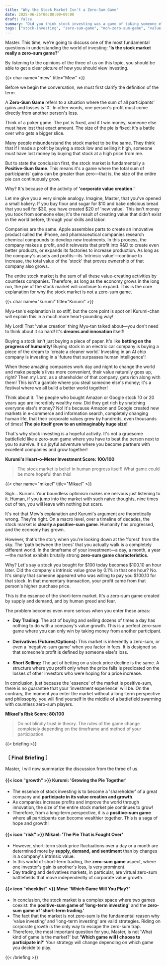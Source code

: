 ```yaml
---
title: "Why the Stock Market Isn't a Zero-Sum Game"
date: 2025-06-25T00:00:00+09:00
draft: false
summary: "Did you think stock investing was a game of taking someone else's money? From the theory that it's a 'positive-sum game' where the whole pie grows thanks to corporate value creation, to the reality that short-term trading has the brutal nature of a 'zero-sum game'—our three experts clearly define the true nature of investing."
tags: ["stock-investing", "zero-sum-game", "non-zero-sum-game", "value-investing", "long-term-investing"]
---
```


<p>Master. This time, we're going to discuss one of the most fundamental questions in understanding the world of investing: <strong>'Is the stock market really a zero-sum game?'</strong></p>
<p>By listening to the opinions of the three of us on this topic, you should be able to get a clear picture of how you should view investing.</p>

{{< char name="mew" title="Mew" >}}
<p>Before we begin the conversation, we must first clarify the definition of the term.</p>
<p>A <strong>Zero-Sum Game</strong> refers to a situation where the sum of all participants' gains and losses is '0'. In other words, one person's profit must come directly from another person's loss.</p>
<p>Think of a poker game. The pot is fixed, and if I win money, someone else must have lost that exact amount. The size of the pie is fixed; it's a battle over who gets a bigger slice.</p>
<p>Many people misunderstand the stock market to be the same. They think that if I made a profit by buying a stock low and selling it high, someone must have lost money by buying that stock at a high price from me.</p>
<p>But to state the conclusion first, the stock market is fundamentally a <strong>Positive-Sum Game</strong>. This means it's a game where the total sum of participants' gains can be greater than zero—that is, the size of the entire pie can continuously grow.</p>
<p>Why? It's because of the activity of <strong>'corporate value creation.'</strong></p>
<p>Let me give you a very simple analogy. Imagine, Master, that you've opened a small bakery. If you buy flour and sugar for $10 and bake delicious bread that you sell for $30, you have created $20 of 'new value'. This isn't money you took from someone else; it's the result of creating value that didn't exist in the world before, through your skills and labor.</p>
<p>Companies are the same. Apple assembles parts to create an innovative product called the iPhone, and pharmaceutical companies research chemical compounds to develop new treatments. In this process, the company makes a profit, and it reinvests that profit into R&D to create even better products, or expands its factories to increase production. As long as the company's assets and profits—its 'intrinsic value'—continue to increase, the total value of the 'stock' that proves ownership of that company also grows.</p>
<p>The entire stock market is the sum of all these value-creating activities by countless companies. Therefore, as long as the economy grows in the long run, the pie of the stock market will continue to expand. This is the core explanation for why the stock market is not a zero-sum game.</p>

{{< char name="kurumi" title="Kurumi" >}}
<p>Myu-tan's explanation is so stiff, but the core point is spot on! Kurumi-chan will explain this in a much more heart-pounding way!</p>
<p>My Lord! That 'value creation' thing Myu-tan talked about—you don't need to think about it so hard! It's <strong>dreams and innovation</strong> itself!</p>
<p>Buying a stock isn't just buying a piece of paper. It's like <strong>betting on the progress of humanity</strong>! Buying stock in an electric car company is buying a piece of the dream to 'create a cleaner world.' Investing in an AI chip company is investing in a 'future that surpasses human intelligence'!</p>
<p>When these amazing companies work day and night to change the world and make people's lives more convenient, their value naturally goes up, right? Then my Lord, as a shareholder of that company, gets rich along with them! This isn't a gamble where you steal someone else's money; it's a festival where we all build a better world together!</p>
<p>Think about it. The people who bought Amazon or Google stock 10 or 20 years ago are incredibly wealthy now. Did they get rich by snatching everyone else's money? No! It's because Amazon and Google created new markets in e-commerce and information search, completely changing human life, that their corporate values grew by hundreds, even thousands of times! <strong>The pie itself grew to an unimaginably huge size!</strong></p>
<p>That's why stock investing is a hopeful activity. It's not a gruesome battlefield like a zero-sum game where you have to beat the person next to you to survive. It's a joyful adventure where you become partners with excellent companies and grow together!</p>
<p><strong>Kurumi's Heart-o-Meter Investment Score: 100/100</strong></p>
<blockquote><p>The stock market is belief in human progress itself! What game could be more hopeful than this!</p></blockquote>

{{< char name="mikael" title="Mikael" >}}
<p>Sigh... Kurumi. Your boundless optimism makes me nervous just listening to it. Human, if you jump into the market with such naive thoughts, nine times out of ten, you will leave with nothing but scars.</p>
<p>It's not that Mew's explanation and Kurumi's argument are theoretically wrong. They're right. On a macro level, over a timeline of decades, the stock market is <strong>clearly a positive-sum game</strong>. Humanity has progressed, and the economy has grown.</p>
<p>However, that's the story when you're looking down at the 'forest' from the sky. The 'path between the trees' that you actually walk is a completely different world. In the timeframe of your investment—a day, a month, a year—the market exhibits brutally strong <strong>zero-sum game characteristics.</strong></p>
<p>Why? Let's say a stock you bought for $100 today becomes $100.10 an hour later. Did the company's intrinsic value grow by 0.1% in that one hour? No. It's simply that someone appeared who was willing to pay you $100.10 for that stock. In that momentary transaction, your profit came from that person's higher purchase price.</p>
<p>This is the essence of the short-term market. It's a zero-sum game created by supply and demand, and by human greed and fear.</p>
<p>The problem becomes even more serious when you enter these areas:</p>
<ul>
    <li><strong>Day Trading:</strong> The act of buying and selling dozens of times a day has nothing to do with a company's value growth. This is a perfect zero-sum game where you can only win by taking money from another participant.</li><br>
    <li><strong>Derivatives (Futures/Options):</strong> This market is inherently a zero-sum, or even a 'negative-sum game' when you factor in fees. It is designed so that someone's profit is defined by someone else's loss.</li><br>
    <li><strong>Short Selling:</strong> The act of betting on a stock price decline is the same. A structure where you profit only when the price falls is predicated on the losses of other investors who were hoping for a price increase.</li>
</ul>
<p>In conclusion, just because the 'essence' of the market is positive-sum, there is no guarantee that your 'investment experience' will be. On the contrary, the moment you enter the market without a long-term perspective and philosophy, you will find yourself in the middle of a battlefield swarming with countless zero-sum players.</p>
<p><strong>Mikael's Risk Score: 80/100</strong></p>
<blockquote><p>Do not blindly trust in theory. The rules of the game change completely depending on the timeframe and method of your participation.</p></blockquote>

{{< briefing >}}
<h3><strong>〔 Final Briefing 〕</strong></h3>
<p>Master, I will now summarize the discussion from the three of us.</p>

<h4><span class="svg-icon">{{< icon "growth" >}}</span> Kurumi: 'Growing the Pie Together'</h4>
<ul>
    <li>The essence of stock investing is to become a 'shareholder' of a great company and <strong>participate in its value creation and growth</strong>.</li>
    <li>As companies increase profits and improve the world through innovation, the size of the entire stock market pie continues to grow!</li>
    <li>Therefore, from a long-term perspective, it is a <strong>positive-sum game</strong> where all participants can become wealthier together. This is a saga of hope and growth!</li>
</ul>

<h4><span class="svg-icon">{{< icon "risk" >}}</span> Mikael: 'The Pie That is Fought Over'</h4>
<ul>
    <li>However, short-term stock price fluctuations over a day or a month are determined more by <strong>supply, demand, and sentiment</strong> than by changes in a company's intrinsic value.</li>
    <li>In this world of short-term trading, the <strong>zero-sum game</strong> aspect, where one investor's gain is another's loss, is very prominent.</li>
    <li>Day trading and derivatives markets, in particular, are virtual zero-sum battlefields that move independently of corporate value growth.</li>
</ul>

<h4><span class="svg-icon">{{< icon "checklist" >}}</span> Mew: 'Which Game Will You Play?'</h4>
<ul>
    <li>In conclusion, the stock market is a complex space where two games coexist: the <strong>positive-sum game of 'long-term investing'</strong> and the <strong>zero-sum game of 'short-term trading.'</strong></li>
    <li>The fact that the market is not zero-sum is the fundamental reason why 'value investing' and 'long-term investing' are valid strategies. Riding on corporate growth is the only way to escape the zero-sum trap.</li>
    <li>Therefore, the most important question for you, Master, is not 'What kind of game is the market?' but <strong>'Which game will I choose to participate in?'</strong> Your strategy will change depending on which game you decide to play.</li>
</ul>
{{< /briefing >}}